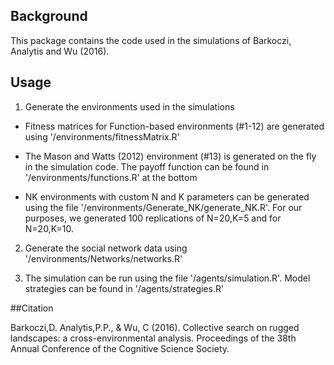 ## Background

This package contains the code used in the simulations of Barkoczi, Analytis and Wu (2016).

## Usage
1. Generate the environments used in the simulations

- Fitness matrices for Function-based environments (#1-12) are generated using '/environments/fitnessMatrix.R'

-  The Mason and Watts (2012) environment (#13) is generated on the fly in the simulation code. The payoff function can be found in '/environments/functions.R' at the bottom

-  NK environments with custom N and K parameters can be generated using the file '/environments/Generate_NK/generate_NK.R'. For our purposes, we generated 100 replications of N=20,K=5 and for N=20,K=10.


2. Generate the social network data using '/environments/Networks/networks.R'

3. The simulation can be run using the file '/agents/simulation.R'. Model strategies can be found in '/agents/strategies.R'


##Citation

Barkoczi,D. Analytis,P.P., \& Wu, C (2016). Collective search on rugged landscapes: a cross-environmental analysis. Proceedings of the 38th Annual Conference of the Cognitive Science Society.
